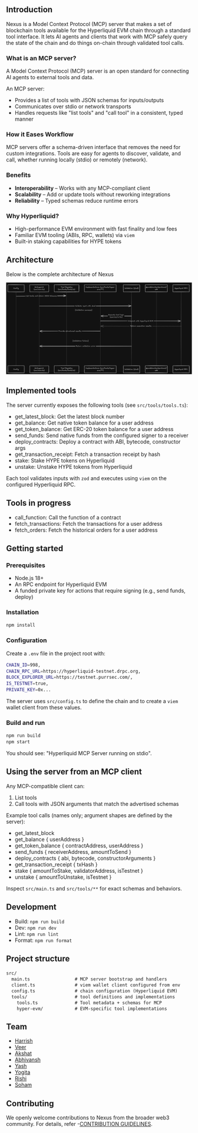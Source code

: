## Introduction

Nexus is a Model Context Protocol (MCP) server that makes a set of blockchain tools available for the Hyperliquid EVM chain through a standard tool interface. It lets AI agents and clients that work with MCP safely query the state of the chain and do things on-chain through validated tool calls.

### What is an MCP server?

A Model Context Protocol (MCP) server is an open standard for connecting AI agents to external tools and data.

An MCP server:

- Provides a list of tools with JSON schemas for inputs/outputs
- Communicates over stdio or network transports
- Handles requests like "list tools" and "call tool" in a consistent, typed manner

### How it Eases Workflow

MCP servers offer a schema-driven interface that removes the need for custom integrations. Tools are easy for agents to discover, validate, and call, whether running locally (stdio) or remotely (network).

### Benefits

- **Interoperability** – Works with any MCP-compliant client
- **Scalability** – Add or update tools without reworking integrations
- **Reliability** – Typed schemas reduce runtime errors

### Why Hyperliquid?

- High-performance EVM environment with fast finality and low fees
- Familiar EVM tooling (ABIs, RPC, wallets) via `viem`
- Built-in staking capabilities for HYPE tokens

## Architecture

Below is the complete architecture of Nexus

![Architecture](images/architecture.png)

## Implemented tools

The server currently exposes the following tools (see `src/tools/tools.ts`):

- get_latest_block: Get the latest block number
- get_balance: Get native token balance for a user address
- get_token_balance: Get ERC-20 token balance for a user address
- send_funds: Send native funds from the configured signer to a receiver
- deploy_contracts: Deploy a contract with ABI, bytecode, constructor args
- get_transaction_receipt: Fetch a transaction receipt by hash
- stake: Stake HYPE tokens on Hyperliquid
- unstake: Unstake HYPE tokens from Hyperliquid

Each tool validates inputs with `zod` and executes using `viem` on the configured Hyperliquid RPC.

## Tools in progress

- call_function: Call the function of a contract
- fetch_transactions: Fetch the transactions for a user address
- fetch_orders: Fetch the historical orders for a user address

## Getting started

### Prerequisites

- Node.js 18+
- An RPC endpoint for Hyperliquid EVM
- A funded private key for actions that require signing (e.g., send funds, deploy)

### Installation

```bash
npm install
```

### Configuration

Create a `.env` file in the project root with:

```bash
CHAIN_ID=998,
CHAIN_RPC_URL=https://hyperliquid-testnet.drpc.org,
BLOCK_EXPLORER_URL=https://testnet.purrsec.com/,
IS_TESTNET=true,
PRIVATE_KEY=0x...
```

The server uses `src/config.ts` to define the chain and to create a `viem` wallet client from these values.

### Build and run

```bash
npm run build
npm start
```

You should see: "Hyperliquid MCP Server running on stdio".

## Using the server from an MCP client

Any MCP-compatible client can:

1. List tools
2. Call tools with JSON arguments that match the advertised schemas

Example tool calls (names only; argument shapes are defined by the server):

- get_latest_block
- get_balance { userAddress }
- get_token_balance { contractAddress, userAddress }
- send_funds { receiverAddress, amountToSend }
- deploy_contracts { abi, bytecode, constructorArguments }
- get_transaction_receipt { txHash }
- stake { amountToStake, validatorAddress, isTestnet }
- unstake { amountToUnstake, isTestnet }

Inspect `src/main.ts` and `src/tools/**` for exact schemas and behaviors.

## Development

- Build: `npm run build`
- Dev: `npm run dev`
- Lint: `npm run lint`
- Format: `npm run format`

## Project structure

```
src/
  main.ts                 # MCP server bootstrap and handlers
  client.ts               # viem wallet client configured from env
  config.ts               # chain configuration (Hyperliquid EVM)
  tools/                  # tool definitions and implementations
    tools.ts              # Tool metadata + schemas for MCP
    hyper-evm/            # EVM-specific tool implementations
```

## Team

- [Harrish](https://github.com/Haxry)
- [Veer](https://github.com/VeerChaurasia)
- [Akshat](https://github.com/dev-n-dough)
- [Abhivansh](https://github.com/akronim26)
- [Yash](https://github.com/YASH-ai-bit)
- [Yogita](https://github.com/yogitagoel)
- [Rishi](https://github.com/rishi-tal-12)
- [Soham](https://github.com/0xr10t)

## Contributing

We openly welcome contributions to Nexus from the broader web3 community. For details, refer -[CONTRIBUTION GUIDELINES](CONTRIBUTING.md).
